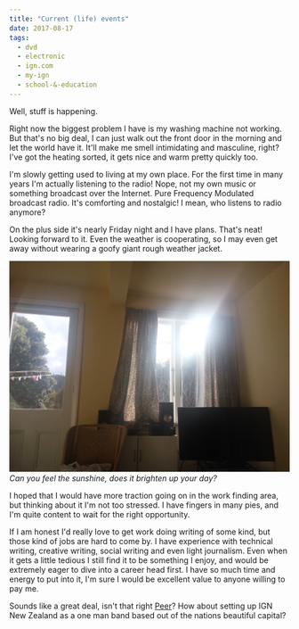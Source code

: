```yaml
---
title: "Current (life) events"
date: 2017-08-17
tags:
  - dvd
  - electronic
  - ign.com
  - my-ign
  - school-&-education
---
```


Well, stuff is happening.

Right now the biggest problem I have is my washing machine not working. But that's no big deal, I can just walk out the front door in the morning and let the world have it. It'll make me smell intimidating and masculine, right? I've got the heating sorted, it gets nice and warm pretty quickly too.

I'm slowly getting used to living at my own place. For the first time in many years I'm actually listening to the radio! Nope, not my own music or something broadcast over the Internet. Pure Frequency Modulated broadcast radio. It's comforting and nostalgic! I mean, who listens to radio anymore?

On the plus side it's nearly Friday night and I have plans. That's neat! Looking forward to it. Even the weather is cooperating, so I may even get away without wearing a goofy giant rough weather jacket.

[![Can you feel the sunshine, does it brighten up your day?](../../assets/images/blog/IMG_20170818_152328.jpg)](../../assets/images/blog/IMG_20170818_152328.jpg)
_Can you feel the sunshine, does it brighten up your day?_

I hoped that I would have more traction going on in the work finding area, but thinking about it I'm not too stressed. I have fingers in many pies, and I'm quite content to wait for the right opportunity.

If I am honest I'd really love to get work doing writing of some kind, but those kind of jobs are hard to come by. I have experience with technical writing, creative writing, social writing and even light journalism. Even when it gets a little tedious I still find it to be something I enjoy, and would be extremely eager to dive into a career head first. I have so much time and energy to put into it, I'm sure I would be excellent value to anyone willing to pay me.

Sounds like a great deal, isn't that right [Peer](http://people.ign.com/peer-ign)? How about setting up IGN New Zealand as a one man band based out of the nations beautiful capital?
